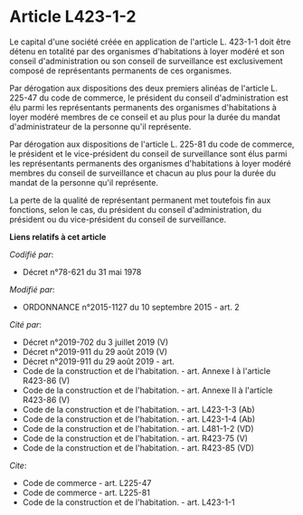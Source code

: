 # Article L423-1-2

Le capital d'une société créée en application de l'article L. 423-1-1 doit être détenu en totalité par des organismes
d'habitations à loyer modéré et son conseil d'administration ou son conseil de surveillance est exclusivement composé de
représentants permanents de ces organismes. 

Par dérogation aux dispositions des deux premiers alinéas de l'article L. 225-47 du code de commerce, le président du conseil
d'administration est élu parmi les représentants permanents des organismes d'habitations à loyer modéré membres de ce conseil
et au plus pour la durée du mandat d'administrateur de la personne qu'il représente. 

Par dérogation aux dispositions de l'article L. 225-81 du code de commerce, le président et le vice-président du conseil de
surveillance sont élus parmi les représentants permanents des organismes d'habitations à loyer modéré membres du conseil de
surveillance et chacun au plus pour la durée du mandat de la personne qu'il représente. 

La perte de la qualité de représentant permanent met toutefois fin aux fonctions, selon le cas, du président du conseil
d'administration, du président ou du vice-président du conseil de surveillance.

**Liens relatifs à cet article**

_Codifié par_:

  - Décret n°78-621 du 31 mai 1978

_Modifié par_:

  - ORDONNANCE n°2015-1127 du 10 septembre 2015 - art. 2

_Cité par_:

  - Décret n°2019-702 du 3 juillet 2019 (V)
  - Décret n°2019-911 du 29 août 2019 (V)
  - Décret n°2019-911 du 29 août 2019 - art.
  - Code de la construction et de l'habitation. - art. Annexe I à l'article R423-86 (V)
  - Code de la construction et de l'habitation. - art. Annexe II à l'article R423-86 (V)
  - Code de la construction et de l'habitation. - art. L423-1-3 (Ab)
  - Code de la construction et de l'habitation. - art. L423-1-4 (Ab)
  - Code de la construction et de l'habitation. - art. L481-1-2 (VD)
  - Code de la construction et de l'habitation. - art. R423-75 (V)
  - Code de la construction et de l'habitation. - art. R423-85 (VD)

_Cite_:

  - Code de commerce - art. L225-47
  - Code de commerce - art. L225-81
  - Code de la construction et de l'habitation. - art. L423-1-1
